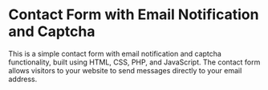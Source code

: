 # Contact Form with Email Notification and Captcha
This is a simple contact form with email notification and captcha functionality, built using HTML, CSS, PHP, and JavaScript. The contact form allows visitors to your website to send messages directly to your email address. 
